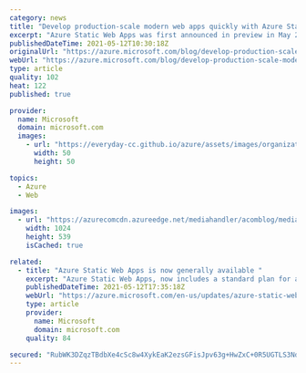 ```yaml
---
category: news
title: "Develop production-scale modern web apps quickly with Azure Static Web Apps"
excerpt: "Azure Static Web Apps was first announced in preview in May 2020 and today we are happy to announce the general availability of Azure Static Web Apps, including a free plan for easy product exploration and a standard plan for advanced capabilities supported by an enterprise Service Level Agreement (SLA)."
publishedDateTime: 2021-05-12T10:30:18Z
originalUrl: "https://azure.microsoft.com/blog/develop-production-scale-modern-web-apps-quickly-with-azure-static-web-apps/"
webUrl: "https://azure.microsoft.com/blog/develop-production-scale-modern-web-apps-quickly-with-azure-static-web-apps/"
type: article
quality: 102
heat: 122
published: true

provider:
  name: Microsoft
  domain: microsoft.com
  images:
    - url: "https://everyday-cc.github.io/azure/assets/images/organizations/microsoft.com-50x50.jpg"
      width: 50
      height: 50

topics:
  - Azure
  - Web

images:
  - url: "https://azurecomcdn.azureedge.net/mediahandler/acomblog/media/Default/blog/16999dbd-3688-45ac-a7de-9284cc85e759.png"
    width: 1024
    height: 539
    isCached: true

related:
  - title: "Azure Static Web Apps is now generally available "
    excerpt: "Azure Static Web Apps, now includes a standard plan for advanced capabilities supported by an enterprise Service Level Agreement (SLA)."
    publishedDateTime: 2021-05-12T17:35:18Z
    webUrl: "https://azure.microsoft.com/en-us/updates/azure-static-web-apps-is-now-generally-available/"
    type: article
    provider:
      name: Microsoft
      domain: microsoft.com
    quality: 84

secured: "RubWK3DZqzTBdbXe4cSc8w4XykEaK2ezsGFisJpv63g+HwZxC+0R5UGTLS3NdeRUpkT+lg1dRJ9ms+BH8/8FMhZ8si1f6lWnBlA3RXQid4aScBg5/4+7VMo92rBQ2sbf85wC3gRDRvkrF6rVXBPx2wGcpaCNLkQFK0B+7oAmd1B3XW0q2+Eof3KbpiV4vrxp5gu3oRMB2vUdOIoHKjEj/GZWH1jTP1fLvYVTIND5QhXDxoDFBZG1ToRRJBT5dgWwKFWW4Wa8VG/fItflvyHH0iVia9jH+A/35/dOMGUFsEtLrlMV7kRDrvnoTWjt+qoCeQczZP3LD3OghFTIwq2J53fQ7nRBq7qSPaNIrnseSl4=;yu05rxpZvAyGYnteLiSbxw=="
---
```


